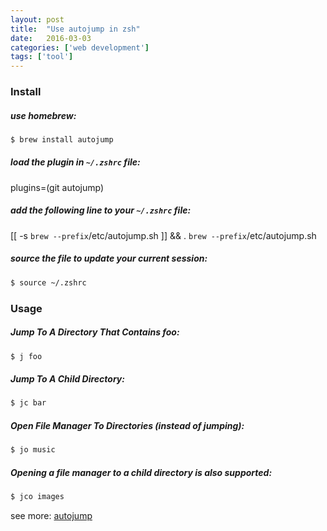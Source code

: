 ```yaml
---
layout: post
title:  "Use autojump in zsh"
date:   2016-03-03
categories: ['web development']
tags: ['tool']
---
```


### Install

##### use homebrew:

```bash
$ brew install autojump
```

##### load the plugin in ```~/.zshrc``` file:

plugins=(git autojump)

##### add the following line to your ```~/.zshrc``` file:

[[ -s `brew --prefix`/etc/autojump.sh ]] && . `brew --prefix`/etc/autojump.sh

##### source the file to update your current session:

```bash
$ source ~/.zshrc
```

### Usage

##### Jump To A Directory That Contains foo:

```bash
$ j foo
```

##### Jump To A Child Directory:

```bash
$ jc bar
```

##### Open File Manager To Directories (instead of jumping):

```bash
$ jo music
```

##### Opening a file manager to a child directory is also supported:

```bash
$ jco images
```

see more: [autojump](https://github.com/wting/autojump)
